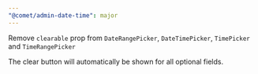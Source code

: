 ```yaml
---
"@comet/admin-date-time": major
---
```


Remove `clearable` prop from `DateRangePicker`, `DateTimePicker`, `TimePicker` and `TimeRangePicker`

The clear button will automatically be shown for all optional fields.
